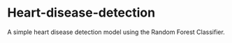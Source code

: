 # Heart-disease-detection

A simple heart disease detection model using the Random Forest Classifier. 
